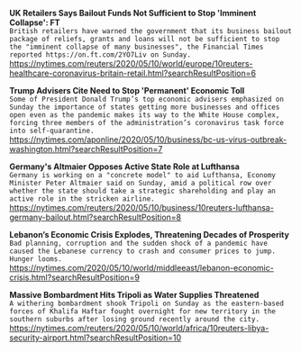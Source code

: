 **UK Retailers Says Bailout Funds Not Sufficient to Stop 'Imminent Collapse': FT**\
`British retailers have warned the government that its business bailout package of reliefs, grants and loans will not be sufficient to stop the "imminent collapse of many businesses", the Financial Times reported https://on.ft.com/2YO7Liv on Sunday.`\
https://nytimes.com/reuters/2020/05/10/world/europe/10reuters-healthcare-coronavirus-britain-retail.html?searchResultPosition=6

**Trump Advisers Cite Need to Stop 'Permanent' Economic Toll**\
`Some of President Donald Trump’s top economic advisers emphasized on Sunday the importance of states getting more businesses and offices open even as the pandemic makes its way to the White House complex, forcing three members of the administration’s coronavirus task force into self-quarantine.`\
https://nytimes.com/aponline/2020/05/10/business/bc-us-virus-outbreak-washington.html?searchResultPosition=7

**Germany's Altmaier Opposes Active State Role at Lufthansa**\
`Germany is working on a "concrete model" to aid Lufthansa, Economy Minister Peter Altmaier said on Sunday, amid a political row over whether the state should take a strategic shareholding and play an active role in the stricken airline.`\
https://nytimes.com/reuters/2020/05/10/business/10reuters-lufthansa-germany-bailout.html?searchResultPosition=8

**Lebanon’s Economic Crisis Explodes, Threatening Decades of Prosperity**\
`Bad planning, corruption and the sudden shock of a pandemic have caused the Lebanese currency to crash and consumer prices to jump. Hunger looms.`\
https://nytimes.com/2020/05/10/world/middleeast/lebanon-economic-crisis.html?searchResultPosition=9

**Massive Bombardment Hits Tripoli as Water Supplies Threatened**\
`A withering bombardment shook Tripoli on Sunday as the eastern-based forces of Khalifa Haftar fought overnight for new territory in the southern suburbs after losing ground recently around the city. `\
https://nytimes.com/reuters/2020/05/10/world/africa/10reuters-libya-security-airport.html?searchResultPosition=10

